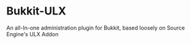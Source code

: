 # Bukkit-ULX
An all-In-one administration plugin for Bukkit, based loosely on Source Engine's ULX Addon
